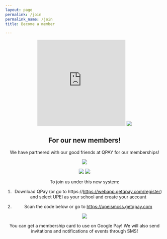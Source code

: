 ```yaml
---
layout: page
permalink: /join
permalink_name: /join
title: Become a member

---  
```

<div align=center> 
  
<iframe src="https://www.facebook.com/plugins/group.php?href=https%3A%2F%2Fwww.facebook.com%2Fgroups%2F255898304752976&width=280&show_metadata=false&appId=1101130734147933&height=275" width="280" height="275" style="border:none;overflow:hidden" scrolling="no" frameborder="0" allowfullscreen="true" allow="autoplay; clipboard-write; encrypted-media; picture-in-picture; web-share"></iframe> <a class="discord-widget" href="https://discord.gg/8adbsk2kf7" title="Join us on Discord"> <img src="https://discordapp.com/api/guilds/888511925112172544/embed.png?style=banner3"></a>
 
<p align="center"> <h2>For our new members!</h2>

We have partnered with our good friends at QPAY for our memberships!</p>


<a href="https://getqpay.com/"><img src="https://user-images.githubusercontent.com/91146114/188928763-697aa442-8c8b-4887-a1e8-9c20d965e7ee.png"></a>


<a href="https://apps.apple.com/app/id775515154"><img src="https://user-images.githubusercontent.com/91146114/188938865-0fb8b5ec-6640-438e-9fc2-8a680fd0288e.png"/></a> <a href="https://play.google.com/store/apps/details?id=com.imagineteam.quicklypayit"><img src="https://user-images.githubusercontent.com/91146114/188938986-4500703d-2990-4112-90ed-9ee69dddf9f1.png"/></a>


<p align="center"> To join us under this new system: 

1. Download QPay (or go to https://https://webapp.getqpay.com/register) and select UPEI as your school and create your account
  
2. Scan the code below or go to https://upeismcss.getqpay.com </p>
  
  
<img src="https://user-images.githubusercontent.com/91146114/188939298-f1d09d34-7a95-4c3e-aa90-9512e0b19bf8.png"/>


<p align="center"> You can get a membership card to use on Google Pay! We will also send invitations and notifications of events through SMS!</p>
  
</div>



